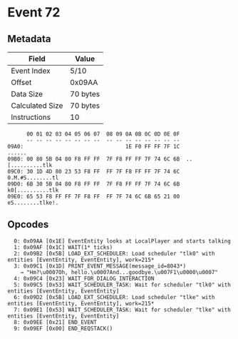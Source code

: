 # Event 72

## Metadata

| Field           | Value    |
|-----------------|----------|
| Event Index     | 5/10     |
| Offset          | 0x09AA   |
| Data Size       | 70 bytes |
| Calculated Size | 70 bytes |
| Instructions    | 10       |

```
      00 01 02 03 04 05 06 07  08 09 0A 0B 0C 0D 0E 0F
      -- -- -- -- -- -- -- --  -- -- -- -- -- -- -- --
09A0:                                1E F0 FF FF 7F 1C            ......
09B0: 00 80 5B 04 80 F8 FF FF  7F F8 FF FF 7F 74 6C 6B  ..[..........tlk
09C0: 30 1D 4D 80 23 53 F8 FF  FF 7F F8 FF FF 7F 74 6C  0.M.#S........tl
09D0: 6B 30 5B 04 80 F8 FF FF  7F F8 FF FF 7F 74 6C 6B  k0[..........tlk
09E0: 65 53 F8 FF FF 7F F8 FF  FF 7F 74 6C 6B 65 21 00  eS........tlke!.
```

## Opcodes

```
  0: 0x09AA [0x1E] EventEntity looks at LocalPlayer and starts talking
  1: 0x09AF [0x1C] WAIT(1* ticks)
  2: 0x09B2 [0x5B] LOAD_EXT_SCHEDULER: Load scheduler "tlk0" with entities [EventEntity, EventEntity], work=215*
  3: 0x09C1 [0x1D] PRINT_EVENT_MESSAGE(message_id=8043*)
    → "Hm?\u0007Oh, hello.\u0007And...goodbye.\u007F1\u0000\u0007"
  4: 0x09C4 [0x23] WAIT_FOR_DIALOG_INTERACTION
  5: 0x09C5 [0x53] WAIT_SCHEDULER_TASK: Wait for scheduler "tlk0" with entities [EventEntity, EventEntity]
  6: 0x09D2 [0x5B] LOAD_EXT_SCHEDULER: Load scheduler "tlke" with entities [EventEntity, EventEntity], work=215*
  7: 0x09E1 [0x53] WAIT_SCHEDULER_TASK: Wait for scheduler "tlke" with entities [EventEntity, EventEntity]
  8: 0x09EE [0x21] END_EVENT
  9: 0x09EF [0x00] END_REQSTACK()
```
